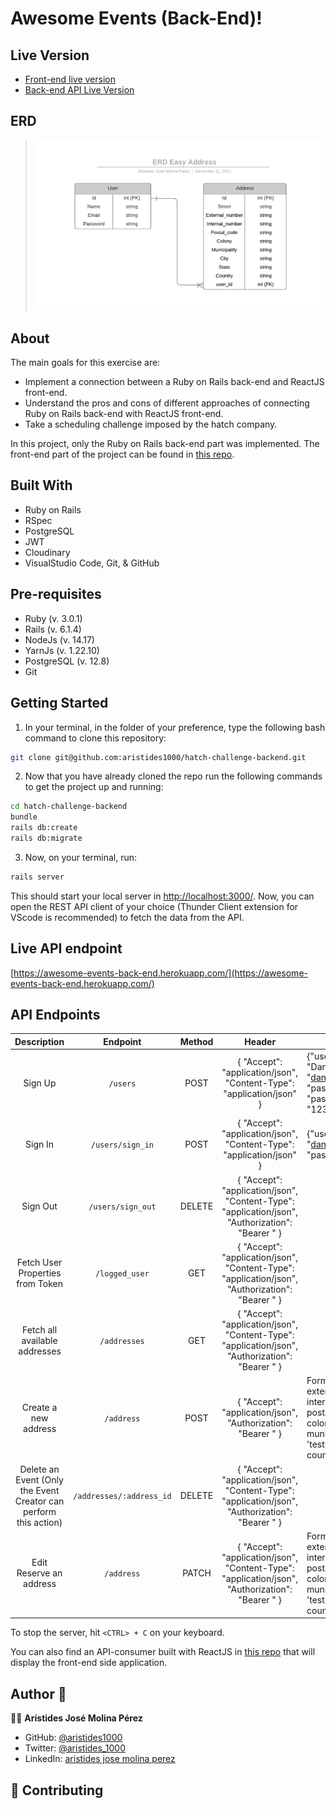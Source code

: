 # Awesome Events (Back-End)!

## Live Version
- [Front-end live version](https://awesome-events.netlify.app)
- [Back-end API Live Version](https://awesome-events-back-end.herokuapp.com/)

## ERD
> ![ERD](./docs/ERD-Easy-Address.png)

## About

The main goals for this exercise are:

- Implement a connection between a Ruby on Rails back-end and ReactJS front-end.
- Understand the pros and cons of different approaches of connecting Ruby on Rails back-end with ReactJS front-end.
- Take a scheduling challenge imposed by the hatch company.

In this project, only the Ruby on Rails back-end part was implemented. The front-end part of the project can be found in [this repo](https://github.com/aristides1000/hatch-challenge-frontend).

## Built With

- Ruby on Rails
- RSpec
- PostgreSQL
- JWT
- Cloudinary
- VisualStudio Code, Git, & GitHub

## Pre-requisites

- Ruby (v. 3.0.1)
- Rails (v. 6.1.4)
- NodeJs (v. 14.17)
- YarnJs (v. 1.22.10)
- PostgreSQL (v. 12.8)
- Git

## Getting Started

1. In your terminal, in the folder of your preference, type the following bash command to clone this repository:

```sh
git clone git@github.com:aristides1000/hatch-challenge-backend.git
```

2. Now that you have already cloned the repo run the following commands to get the project up and running:

```sh
cd hatch-challenge-backend
bundle
rails db:create
rails db:migrate
```

3. Now, on your terminal, run:

```sh
rails server
```

This should start your local server in [http://localhost:3000/](http://localhost:3000/). Now, you can open the REST API client of your choice (Thunder Client extension for VScode is recommended) to fetch the data from the API.

## Live API endpoint
[https://awesome-events-back-end.herokuapp.com/](https://awesome-events-back-end.herokuapp.com/)

## API Endpoints
|                            Description                           |            Endpoint            | Method |                                                  Header                                                 | Body                                                                                                              |
|:----------------------------------------------------------------:|:------------------------------:|:------:|:-------------------------------------------------------------------------------------------------------:|-------------------------------------------------------------------------------------------------------------------|
|                              Sign Up                             |            `/users`            |  POST  | { "Accept": "application/json", "Content-Type": "application/json" }                                    | {"user": {"name": "Daniel", "email": "daniel@mail.com", "password": "123456", "password_confirmation": "123456"}} |
|                              Sign In                             |        `/users/sign_in`        |  POST  | { "Accept": "application/json", "Content-Type": "application/json" }                                    | {"user": {"email": "daniel@mail.com", "password": "123456"}}                                                      |
|                             Sign Out                             |        `/users/sign_out`       | DELETE | { "Accept": "application/json", "Content-Type": "application/json", "Authorization": "Bearer <TOKEN>" } |                                                                                                                   |
|                 Fetch User Properties from Token                 |         `/logged_user`         |   GET  | { "Accept": "application/json", "Content-Type": "application/json", "Authorization": "Bearer <TOKEN>" } |                                                                                                                   |
|                    Fetch all available addresses                    |            `/addresses`           |   GET  | { "Accept": "application/json", "Content-Type": "application/json", "Authorization": "Bearer <TOKEN>" } |                                                                                                                   |
|                        Create a new address                        |            `/address`           |  POST  | { "Accept": "application/json", "Authorization": "Bearer <TOKEN>" }                                     | FormData(street: 'test', external_number: 'test', internal_number: 'test', postal_code: 'test', colony: 'test', municipality: 'test', city: 'test', state: 'test', country: 'test')                             |
| Delete an Event (Only the Event Creator can perform this action) |       `/addresses/:address_id`      | DELETE | { "Accept": "application/json", "Content-Type": "application/json", "Authorization": "Bearer <TOKEN>" } |                                                                                                                   |
|                         Edit Reserve an address                         |         `/address`         |  PATCH  | { "Accept": "application/json", "Content-Type": "application/json", "Authorization": "Bearer <TOKEN>" } | FormData(street: 'test', external_number: 'test', internal_number: 'test', postal_code: 'test', colony: 'test', municipality: 'test', city: 'test', state: 'test', country: 'test')                                      |

To stop the server, hit `<CTRL> + C` on your keyboard.

You can also find an API-consumer built with ReactJS in [this repo](https://github.com/aristides1000/hatch-challenge-frontend) that will display the front-end side application.

## Author 👤

👨‍💻 **Arístides José Molina Pérez**

- GitHub: [@aristides1000](https://github.com/aristides1000)
- Twitter: [@aristides_1000](https://twitter.com/@aristides_1000)
- LinkedIn: [aristides jose molina perez](https://www.linkedin.com/in/aristides-molina/)

## 🤝 Contributing